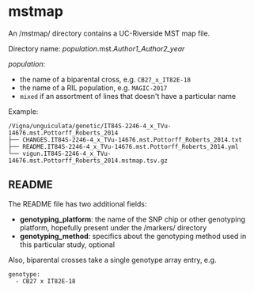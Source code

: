 # mstmap

An /mstmap/ directory contains a UC-Riverside MST map file.

Directory name:
*population*.mst.*Author1_Author2_year*

*population*:
- the name of a biparental cross, e.g. `CB27_x_IT82E-18`
- the name of a RIL population, e.g. `MAGIC-2017`
- `mixed` if an assortment of lines that doesn't have a particular name

Example:

```
/Vigna/unguiculata/genetic/IT84S-2246-4_x_TVu-14676.mst.Pottorff_Roberts_2014
├── CHANGES.IT84S-2246-4_x_TVu-14676.mst.Pottorff_Roberts_2014.txt
├── README.IT84S-2246-4_x_TVu-14676.mst.Pottorff_Roberts_2014.yml
└── vigun.IT84S-2246-4_x_TVu-14676.mst.Pottorff_Roberts_2014.mstmap.tsv.gz
```

## README
The README file has two additional fields:
- **genotyping_platform**: the name of the SNP chip or other genotyping platform, hopefully present under the /markers/ directory
- **genotyping_method**: specifics about the genotyping method used in this particular study, optional

Also, biparental crosses take a single genotype array entry, e.g.
```
genotype: 
  - CB27 x IT82E-18
```
